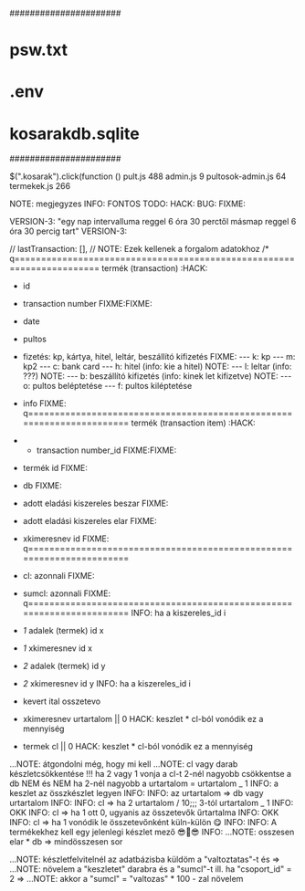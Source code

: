 ######################

# psw.txt

# .env

# kosarakdb.sqlite

######################

$(".kosarak").click(function ()
pult.js 488
admin.js 9
pultosok-admin.js 64
termekek.js 266

NOTE: megjegyzes
INFO: FONTOS
TODO:
HACK:
BUG:
FIXME:

VERSION-3:
"egy nap intervalluma reggel 6 óra 30 perctől másmap reggel 6 óra 30 percig tart"
VERSION-3:

// lastTransaction: [],
// NOTE: Ezek kellenek a forgalom adatokhoz
/\*
q======================================================================
termék (transaction) :HACK:

- id
- transaction number FIXME:FIXME:
- date
- pultos
- fizetés: kp, kártya, hitel, leltár, beszállító kifizetés FIXME:
  --- k: kp
  --- m: kp2
  --- c: bank card
  --- h: hitel (info: kie a hitel) NOTE:
  --- l: leltar (info: ???) NOTE:
  --- b: beszállító kifizetés (info: kinek let kifizetve) NOTE:
  --- o: pultos beléptetése
  --- f: pultos kiléptetése
- info FIXME:
  q======================================================================
  termék (transaction item) :HACK:
- - transaction number_id FIXME:FIXME:
- termék id FIXME:
- db FIXME:
- adott eladási kiszereles beszar FIXME:
- adott eladási kiszereles elar FIXME:
- xkimeresnev id FIXME:
  q======================================================================
- cl: azonnali FIXME:
- sumcl: azonnali FIXME:
  q======================================================================
  INFO: ha a kiszereles_id i
- _1_ adalek (termek) id x
- _1_ xkimeresnev id x
- _2_ adalek (termek) id y
- _2_ xkimeresnev id y
  INFO: ha a kiszereles_id i

- kevert ital osszetevo
- xkimeresnev urtartalom || 0 HACK: keszlet \* cl-ból vonódik ez a mennyiség
- termek cl || 0 HACK: keszlet \* cl-ból vonódik ez a mennyiség

...NOTE: átgondolni még, hogy mi kell
...NOTE: cl vagy darab készletcsökkentése !!! ha 2 vagy 1 vonja a cl-t
2-nél nagyobb csökkentse a db
NEM és NEM ha 2-nél nagyobb a urtartalom = urtartalom _ 1
INFO: a keszlet az összkészlet legyen INFO:
INFO: az urtartalom => db vagy urtartalom INFO:
INFO: cl => ha 2 urtartalom / 10;;; 3-tól urtartalom _ 1 INFO: OKK
INFO: cl => ha 1 ott 0, ugyanis az összetevők űrtartalma INFO: OKK
INFO: cl => ha 1 vonódik le összetevőnként küln-külön 😋 INFO:
INFO: A termékekhez kell egy jelenlegi készlet mező 😎🦉😎 INFO:
...NOTE: osszesen elar \* db => mindösszesen sor

...NOTE: készletfelvitelnél az adatbázisba küldöm a "valtoztatas"-t és =>
...NOTE: növelem a "keszletet" darabra és a "sumcl"-t ill. ha "csoport_id" = 2 =>
...NOTE: akkor a "sumcl" = "valtozas" \* 100 - zal növelem
